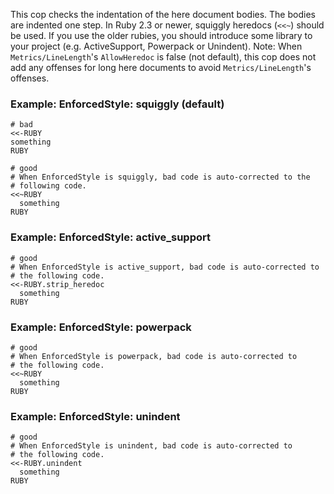 This cop checks the indentation of the here document bodies. The bodies
are indented one step.
In Ruby 2.3 or newer, squiggly heredocs (`<<~`) should be used. If you
use the older rubies, you should introduce some library to your project
(e.g. ActiveSupport, Powerpack or Unindent).
Note: When `Metrics/LineLength`'s `AllowHeredoc` is false (not default),
        this cop does not add any offenses for long here documents to
        avoid `Metrics/LineLength`'s offenses.

### Example: EnforcedStyle: squiggly (default)
    # bad
    <<-RUBY
    something
    RUBY

    # good
    # When EnforcedStyle is squiggly, bad code is auto-corrected to the
    # following code.
    <<~RUBY
      something
    RUBY

### Example: EnforcedStyle: active_support
    # good
    # When EnforcedStyle is active_support, bad code is auto-corrected to
    # the following code.
    <<-RUBY.strip_heredoc
      something
    RUBY

### Example: EnforcedStyle: powerpack
    # good
    # When EnforcedStyle is powerpack, bad code is auto-corrected to
    # the following code.
    <<~RUBY
      something
    RUBY

### Example: EnforcedStyle: unindent
    # good
    # When EnforcedStyle is unindent, bad code is auto-corrected to
    # the following code.
    <<-RUBY.unindent
      something
    RUBY
